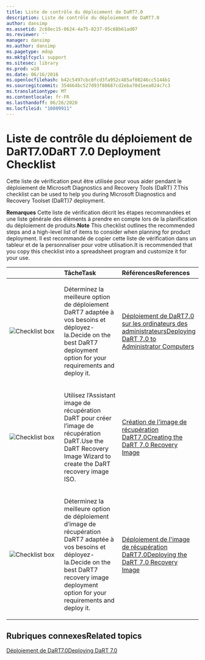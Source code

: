 ```yaml
---
title: Liste de contrôle du déploiement de DaRT7.0
description: Liste de contrôle du déploiement de DaRT7.0
author: dansimp
ms.assetid: 2c68ec15-0624-4a75-8237-05c68b61ad07
ms.reviewer: ''
manager: dansimp
ms.author: dansimp
ms.pagetype: mdop
ms.mktglfcycl: support
ms.sitesec: library
ms.prod: w10
ms.date: 06/16/2016
ms.openlocfilehash: b42c5497cbc0fcd3fa952c485af08246cc5144b1
ms.sourcegitcommit: 354664bc527d93f80687cd2eba70d1eea024c7c3
ms.translationtype: MT
ms.contentlocale: fr-FR
ms.lasthandoff: 06/26/2020
ms.locfileid: "10809911"
---
```

# <span data-ttu-id="88c0d-103">Liste de contrôle du déploiement de DaRT7.0</span><span class="sxs-lookup"><span data-stu-id="88c0d-103">DaRT 7.0 Deployment Checklist</span></span>


<span data-ttu-id="88c0d-104">Cette liste de vérification peut être utilisée pour vous aider pendant le déploiement de Microsoft Diagnostics and Recovery Tools (DaRT) 7.</span><span class="sxs-lookup"><span data-stu-id="88c0d-104">This checklist can be used to help you during Microsoft Diagnostics and Recovery Toolset (DaRT)7 deployment.</span></span>

<span data-ttu-id="88c0d-105">**Remarques**  Cette liste de vérification décrit les étapes recommandées et une liste générale des éléments à prendre en compte lors de la planification du déploiement de produits.</span><span class="sxs-lookup"><span data-stu-id="88c0d-105">**Note** This checklist outlines the recommended steps and a high-level list of items to consider when planning for product deployment.</span></span> <span data-ttu-id="88c0d-106">Il est recommandé de copier cette liste de vérification dans un tableur et de la personnaliser pour votre utilisation.</span><span class="sxs-lookup"><span data-stu-id="88c0d-106">It is recommended that you copy this checklist into a spreadsheet program and customize it for your use.</span></span>

 

<table>
<colgroup>
<col width="33%" />
<col width="33%" />
<col width="33%" />
</colgroup>
<thead>
<tr class="header">
<th align="left"></th>
<th align="left"><span data-ttu-id="88c0d-107">Tâche</span><span class="sxs-lookup"><span data-stu-id="88c0d-107">Task</span></span></th>
<th align="left"><span data-ttu-id="88c0d-108">Références</span><span class="sxs-lookup"><span data-stu-id="88c0d-108">References</span></span></th>
</tr>
</thead>
<tbody>
<tr class="odd">
<td align="left"><img src="images/checklistbox.gif" alt="Checklist box" /></td>
<td align="left"><p><span data-ttu-id="88c0d-109">Déterminez la meilleure option de déploiement DaRT7 adaptée à vos besoins et déployez-la.</span><span class="sxs-lookup"><span data-stu-id="88c0d-109">Decide on the best DaRT7 deployment option for your requirements and deploy it.</span></span></p></td>
<td align="left"><p><a href="deploying-dart-70-to-administrator-computers-dart-7.md" data-raw-source="[Deploying DaRT 7.0 to Administrator Computers](deploying-dart-70-to-administrator-computers-dart-7.md)"><span data-ttu-id="88c0d-110">Déploiement de DaRT7.0 sur les ordinateurs des administrateurs</span><span class="sxs-lookup"><span data-stu-id="88c0d-110">Deploying DaRT 7.0 to Administrator Computers</span></span></a></p></td>
</tr>
<tr class="even">
<td align="left"><img src="images/checklistbox.gif" alt="Checklist box" /></td>
<td align="left"><p><span data-ttu-id="88c0d-111">Utilisez l’Assistant image de récupération DaRT pour créer l’image de récupération DaRT.</span><span class="sxs-lookup"><span data-stu-id="88c0d-111">Use the DaRT Recovery Image Wizard to create the DaRT recovery image ISO.</span></span></p></td>
<td align="left"><p><a href="creating-the-dart-70-recovery-image-dart-7.md" data-raw-source="[Creating the DaRT 7.0 Recovery Image](creating-the-dart-70-recovery-image-dart-7.md)"><span data-ttu-id="88c0d-112">Création de l'image de récupération DaRT7.0</span><span class="sxs-lookup"><span data-stu-id="88c0d-112">Creating the DaRT 7.0 Recovery Image</span></span></a></p></td>
</tr>
<tr class="odd">
<td align="left"><img src="images/checklistbox.gif" alt="Checklist box" /></td>
<td align="left"><p><span data-ttu-id="88c0d-113">Déterminez la meilleure option de déploiement d’image de récupération DaRT7 adaptée à vos besoins et déployez-la.</span><span class="sxs-lookup"><span data-stu-id="88c0d-113">Decide on the best DaRT7 recovery image deployment option for your requirements and deploy it.</span></span></p></td>
<td align="left"><p><a href="deploying-the-dart-70-recovery-image-dart-7.md" data-raw-source="[Deploying the DaRT 7.0 Recovery Image](deploying-the-dart-70-recovery-image-dart-7.md)"><span data-ttu-id="88c0d-114">Déploiement de l'image de récupération DaRT7.0</span><span class="sxs-lookup"><span data-stu-id="88c0d-114">Deploying the DaRT 7.0 Recovery Image</span></span></a></p></td>
</tr>
</tbody>
</table>

 

## <span data-ttu-id="88c0d-115">Rubriques connexes</span><span class="sxs-lookup"><span data-stu-id="88c0d-115">Related topics</span></span>


[<span data-ttu-id="88c0d-116">Déploiement de DaRT7.0</span><span class="sxs-lookup"><span data-stu-id="88c0d-116">Deploying DaRT 7.0</span></span>](deploying-dart-70-new-ia.md)

 

 





